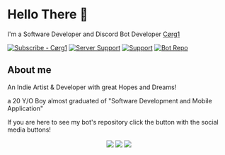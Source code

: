 # Hello There 👋

I'm a Software Developer and Discord Bot Developer [Cørg1](https://www.youtube.com/channel/UCnkviocxvPGS_80aNjJrCkQ)


[![Subscribe - Cørg1](https://img.shields.io/badge/Cørg1-F72424?style=for-the-badge&logo=youtube)](https://www.youtube.com/channel/UCnkviocxvPGS_80aNjJrCkQ)
[![Server Support](https://img.shields.io/badge/🐰_Bunny_Company_🐰-5865F2?style=for-the-badge&logo=discord&logoColor=FFFFFF)](https://discord.gg/UF4zErDJzD)
[![Support](https://img.shields.io/badge/Support_Me-FFDD00?style=for-the-badge&logo=buymeacoffee&logoColor=000000)](https://discord.gg/UF4zErDJzD)
[![Bot Repo](https://img.shields.io/badge/Bot_Project-34E1EB?style=for-the-badge&logo=discord&logoColor=FFFFFF)](https://github.com/Cd-corgi/OtterBot-project)


## About me

An Indie Artist & Developer with great Hopes and Dreams!

a 20 Y/O Boy almost graduated of "Software Development and Mobile Application"

If you are here to see my bot's repository click the button with the social media buttons!

<p align="center">
<img align="center" src="https://github-readme-stats.vercel.app/api?username=cd-corgi&show_icons=true&theme=tokyonight" />
  
<img align="center" src="https://youtube-stats-card.vercel.app/api?channelid=UCnkviocxvPGS_80aNjJrCkQ&theme=tokyonight&hide_icons=true" />

<img align="center" src="https://github-readme-stats.vercel.app/api/top-langs?username=cd-corgi&layout=compact&theme=blue-green"/>
</p>
